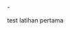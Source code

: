 -<!DOCTYPE html>
<html lang="en">
    <head>
        <meta charset="UTF-8">
        <meta http-equiv="X-UA-Compatible" content="IE=edge">
        <meta name="viewport" content="width=device-width,initial-scale=1.0">
        <title>Latihan Git BSI</title>
    </head>
    <body>
        <p>test latihan pertama</p>
    </body>
 
